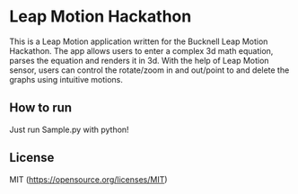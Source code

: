 # Leap Motion Hackathon

This is a Leap Motion application written for the Bucknell Leap Motion Hackathon. The app allows users to enter a complex 3d math equation, parses the equation and renders it in 3d. With the help of Leap Motion sensor, users can control the rotate/zoom in and out/point to and delete the graphs using intuitive motions. 

## How to run

Just run Sample.py with python!

## License

MIT (https://opensource.org/licenses/MIT)



